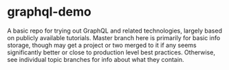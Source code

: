 # graphql-demo
A basic repo for trying out GraphQL and related technologies, largely based on publicly available tutorials. Master branch here is primarily for basic info storage, though may get a project or two merged to it if any seems significantly better or close to production level best practices. Otherwise, see individual topic branches for info about what they contain.

